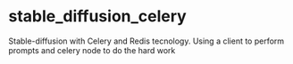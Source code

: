 # stable_diffusion_celery
Stable-diffusion with Celery and Redis tecnology. Using a client to perform prompts and celery node to do the hard work 
